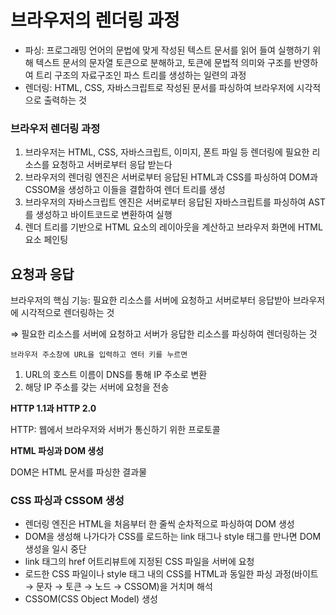 # 브라우저의 렌더링 과정

- 파싱: 프로그래밍 언어의 문법에 맞게 작성된 텍스트 문서를 읽어 들여 실행하기 위해 텍스트 문서의 문자열 토큰으로 분해하고, 토큰에 문법적 의미와 구조를 반영하여 트리 구조의 자료구조인 파스 트리를 생성하는 일련의 과정
- 렌더링: HTML, CSS, 자바스크립트로 작성된 문서를 파싱하여 브라우저에 시각적으로 출력하는 것

### 브라우저 렌더링 과정

1. 브라우저는 HTML, CSS, 자바스크립트, 이미지, 폰트 파일 등 렌더링에 필요한 리소스를 요청하고 서버로부터 응답 받는다
2. 브라우저의 렌더링 엔진은 서버로부터 응답된 HTML과 CSS를 파싱하여 DOM과 CSSOM을 생성하고 이들을 결합하여 렌더 트리를 생성
3. 브라우저의 자바스크립트 엔진은 서버로부터 응답된 자바스크립트를 파싱하여 AST를 생성하고 바이트코드로 변환하여 실행
4. 렌더 트리를 기반으로 HTML 요소의 레이아웃을 계산하고 브라우저 화면에 HTML 요소 페인팅

## 요청과 응답

브라우저의 핵심 기능: 필요한 리소스를 서버에 요청하고 서버로부터 응답받아 브라우저에 시각적으로 렌더링하는 것

⇒ 필요한 리소스를 서버에 요청하고 서버가 응답한 리소스를 파싱하여 렌더링하는 것

`브라우저 주소창에 URL을 입력하고 엔터 키를 누르면`

1. URL의 호스트 이름이 DNS를 통해 IP 주소로 변환
2. 해당 IP 주소를 갖는 서버에 요청을 전송

**HTTP 1.1과 HTTP 2.0**

HTTP: 웹에서 브라우저와 서버가 통신하기 위한 프로토콜

**HTML 파싱과 DOM 생성**

DOM은 HTML 문서를 파싱한 결과물

### CSS 파싱과 CSSOM 생성

- 렌더링 엔진은 HTML을 처음부터 한 줄씩 순차적으로 파싱하여 DOM 생성
- DOM을 생성해 나가다가 CSS를 로드하는 link 태그나 style 태그를 만나면 DOM 생성을 일시 중단
- link 태그의 href 어트리뷰트에 지정된 CSS 파일을 서버에 요청
- 로드한 CSS 파일이나 style 태그 내의 CSS를 HTML과 동일한 파싱 과정(바이트 → 문자 → 토큰 → 노드 → CSSOM)을 거치며 해석
- CSSOM(CSS Object Model) 생성
